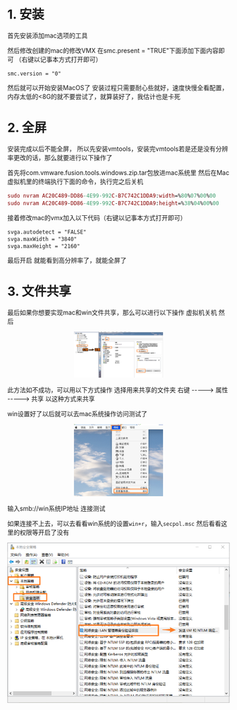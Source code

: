 # 1. 安装
首先安装添加mac选项的工具

然后修改创建的mac的修改VMX
在smc.present = "TRUE"下面添加下面内容即可 （右键以记事本方式打开即可）
```
smc.version = "0"
```
然后就可以开始安装MacOS了
安装过程只需要耐心些就好，速度快慢全看配置，内存太低的<8G的就不要尝试了，就算装好了，我估计也是卡死

# 2. 全屏
安装完成以后不能全屏，
所以先安装vmtools，安装完vmtools若是还是没有分辨率更改的话，那么就要进行以下操作了


首先将com.vmware.fusion.tools.windows.zip.tar包放进mac系统里
然后在Mac虚拟机里的终端执行下面的命令，执行完之后关机
```mac
sudo nvram AC20C489-DD86-4E99-992C-B7C742C1DDA9:width=%80%07%00%00
sudo nvram AC20C489-DD86-4E99-992C-B7C742C1DDA9:height=%38%04%00%00
```


接着修改mac的vmx加入以下代码（右键以记事本方式打开即可）
```
svga.autodetect = "FALSE"
svga.maxWidth = "3840"
svga.maxHeight = "2160"
```

最后开启
就能看到高分辨率了，就能全屏了


# 3. 文件共享
最后如果你想要实现mac和win文件共享，那么可以进行以下操作
虚拟机关机
然后
 <div align=center>
	<img src="https://raw.githubusercontent.com/zzzhbr/notebook-image/master/gitnote/2019/11/21/1-1574328181217.png" alt="设置" width = "40%" height = "40%">
</div>




此方法如不成功，可以用以下方式操作
选择用来共享的文件夹
右键 -----> 属性 -----> 共享
以这种方式来共享


win设置好了以后就可以去mac系统操作访问测试了

<div align=center>
	<img src="https://raw.githubusercontent.com/zzzhbr/notebook-image/master/gitnote/2019/11/21/2-1574328342280.png" alt="测试" width = "40%" height = "40%">
</div>


输入smb://win系统IP地址
连接测试

如果连接不上去，可以去看看win系统的设置`win+r`，输入`secpol.msc`
然后看看这里的权限等开启了没有

![title](https://raw.githubusercontent.com/zzzhbr/notebook-image/master/gitnote/2019/11/21/3.-1574328494286.png)


